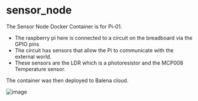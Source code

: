 # sensor_node

The Sensor Node Docker Container is for Pi-01.
  - The raspberry pi here is connected to a circuit on the breadboard via the GPIO pins
  - The circuit has sensors that allow the Pi to communicate with the external world.
  - These sensors are the LDR which is a photoresistor and the MCP008 Temperature sensor.
 
 The container was then deployed to Balena cloud.
 
  ![image](https://user-images.githubusercontent.com/68051817/143415402-5fdf6803-c8ac-45f4-a35a-e032cb927de0.png)
